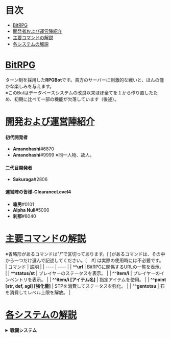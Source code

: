 # 目次
 - [BitRPG](#one)
 - [開発者および運営陣紹介](#two)
 - [主要コマンドの解説](#three)
 - [各システムの解説](#four)
# [BitRPG](#one)
ターン制を採用した**RPGBot**です。貴方のサーバーに刺激的な戦いと、ほんの僅かな楽しみを与えます。  
※このBotはデータベースシステムの改良以来ほぼ全てを１から作り直したため、初期に比べて一部の機能が欠落しています（後述）。 
# [開発および運営陣紹介](#two)
#### 初代開発者
* **Amanohashi**#6870
* **Amanohashi**#9999 ※同一人物、故人。
#### 二代目開発者
* **Sakuraga**#2806
#### 運営陣の皆様-ClearanceLevel4
* **箱男**#0101
* **Alpha Null**#5000
* **刹那**#8040  
# [主要コマンドの解説](#three)
※省略形があるコマンドは"/"で区切ってあります。[ ]があるコマンドは、その中から一つだけ選んで記述してください。[　#] は実際の使用時には不必要です。  
|  コマンド  |  説明  |
| ---- | ---- |
|  **\^\^url**  |  BitRPGに関係するURLの一覧を表示。  |
|  **\^\^status/st**  |  プレイヤーのステータスを表示。  |
|  **\^\^item/i**  |  プレイヤーのインベントリを表示。  |
|  **\^\^item/i [アイテム名]**  |  指定アイテムを使用。  |
|  **^^point [str, def, agi] [強化量]**  |  STPを消費してステータスを強化。  |
|  **\^\^gentotsu**  |  石を消費してレベル上限を解放。  |
# [各システムの解説](#four)
<details>
 <summary>
  <strong>戦闘システム</strong>
 </summary>
  &emsp;BitRPGを導入すると、各チャンネルにモンスターが出現します。全チャンネルに共通で初期1Lvです。一体倒すごとに1Lvずつ上昇していきます。また、特定の条件下で、通常よりも強かったり、経験値量が多いモンスターが出現します。
   &emsp;
 <details>
  <summary>
   各モンスターと性能、効果の違い
  </summary>
	<table>
		<tbody>
			<tr>
				<th></th>
				<th>出現条件</th>
				<th>性能比</th>
				<th>特殊効果</th>
			</tr>
			<tr>
				<td>Elite</td>
				<td>敵のレベルが10の倍数</td>
				<td>通常敵の150%の性能</td>
				<td>獲得可能経験値が通常敵の150%</td>
			</tr>
			<tr>
				<td>Catastrophe</td>
				<td>敵のレベルが100の倍数</td>
				<td>通常敵の200%の性能</td>
				<td>獲得可能経験値が通常敵の500%</td>
			</tr>
			<tr>
				<td>WorldEnd</td>
				<td>敵のレベルが1000の倍数</td>
				<td>通常敵の500%の性能</td>
				<td>獲得可能経験値が通常敵の10000%</td>
			</tr>
			<tr>
				<td>UltraRare</td>
				<td>0.1%をひきあてる</td>
				<td>なし</td>
				<td>獲得可能経験値が通常敵の10000%</td>
			</tr>		
		</tbody>
	</table>
 </details>
  &emsp;BitRPGではターン制を戦闘システムに採用しています。各ターンには先手後手の概念が存在しています。一般的にはモンスターとプレイヤーのAGIを比較し、優っているほうが先手です。<br>&emsp;攻撃をした時、モンスターとプレイヤーは共に一定の確率で通常よりも高いダメージ値を叩き出します。これはわかりやすくいうとクリティカルの概念です。ダメージの上昇量には<strong>強・超・極</strong>と段階があります。
 &emsp;
 <details>
  <summary>
   各確率とダメージ倍率
  </summary>
	<table>
		<tbody>
			<tr>
				<th></th>
				<th>発動確率</th>
				<th>強化割合</th>
			</tr>
			<tr>
				<td>強ダメージ</td>
				<td>15%</td>
				<td>+50%</td>
			</tr>
			<tr>
				<td>超ダメージ</td>
				<td>10%</td>
				<td>+100%</td>
			</tr>
			<tr>
				<td>極ダメージ</td>
				<td>5%</td>
				<td>+200%</td>
			</tr>
		</tbody>
	</table>
 </details>
</details>
